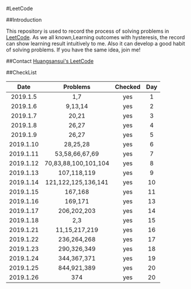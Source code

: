 #LeetCode

##Introduction

This repository is used to record the process of solving problems in [LeetCode](https://leetcode.com). 
As we all known,Learning outcomes with hysteresis, the record can show learning result intuitively to me. 
Also it can develop a good habit of solving problems. If you have the same idea, join me!

##Contact
[Huangsansui's LeetCode](https://leetcode.com/huangsansui/)

##CheckList

| Date      | Problems   | Checked   |  Day     |
| :------:  | :------:   | :------:  |  :------:|
| 2019.1.5 | 1,7 | yes |  1 |
| 2019.1.6 | 9,13,14 | yes |  2 |
| 2019.1.7 |20,21 | yes |  3 |
| 2019.1.8 |26,27 | yes | 4 |
| 2019.1.9 |26,27 | yes | 5 |
| 2019.1.10 |28,25,28 | yes | 6 |
| 2019.1.11 |53,58,66,67,69 | yes | 7 |
| 2019.1.12 |70,83,88,100,101,104 | yes | 8 |
| 2019.1.13 |107,118,119 | yes | 9 |
| 2019.1.14 |121,122,125,136,141 | yes | 10 |
| 2019.1.15 |167,168 | yes | 11 |
| 2019.1.16 |169,171 | yes | 13 |
| 2019.1.17 |206,202,203 | yes | 14 |
| 2019.1.18 |2,3 | yes | 15 |
| 2019.1.21 |11,15,217,219 | yes | 16 |
| 2019.1.22 |236,264,268 | yes | 17 |
| 2019.1.23 |290,326,349 | yes | 18 |
| 2019.1.24 |344,367,371 | yes | 19 |
| 2019.1.25 |844,921,389 | yes | 20 |
| 2019.1.26 |374 | yes | 20 |
